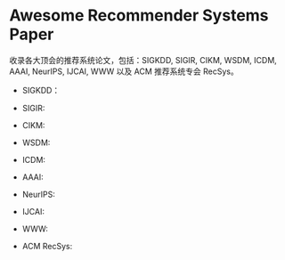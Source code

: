 # Awesome Recommender Systems Paper
收录各大顶会的推荐系统论文，包括：SIGKDD, SIGIR, CIKM, WSDM, ICDM, AAAI, NeurIPS, IJCAI, WWW 以及 ACM 推荐系统专会 RecSys。

- SIGKDD：

- SIGIR:

- CIKM:

- WSDM:

- ICDM:

- AAAI:

- NeurIPS:

- IJCAI:

- WWW:

- ACM RecSys:

